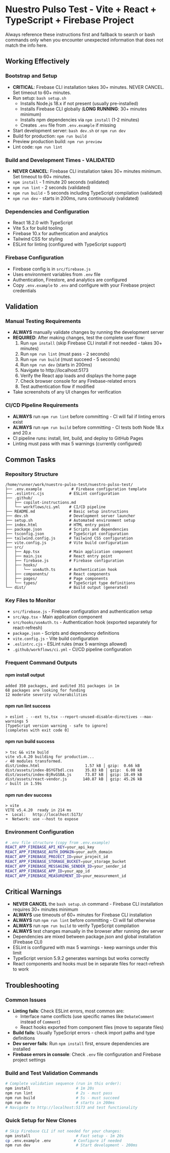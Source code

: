 # Nuestro Pulso Test - Vite + React + TypeScript + Firebase Project

Always reference these instructions first and fallback to search or bash commands only when you encounter unexpected information that does not match the info here.

## Working Effectively

### Bootstrap and Setup
- **CRITICAL**: Firebase CLI installation takes 30+ minutes. NEVER CANCEL. Set timeout to 60+ minutes.
- Run setup: `bash setup.sh` 
  - Installs Node.js 18.x if not present (usually pre-installed)
  - Installs Firebase CLI globally (**LONG RUNNING**: 30+ minutes minimum)
  - Installs npm dependencies via `npm install` (1-2 minutes)
  - Creates `.env` file from `.env.example` if missing
- Start development server: `bash dev.sh` or `npm run dev`
- Build for production: `npm run build`
- Preview production build: `npm run preview`
- Lint code: `npm run lint`

### Build and Development Times - VALIDATED
- **NEVER CANCEL**: Firebase CLI installation takes 30+ minutes minimum. Set timeout to 60+ minutes.
- `npm install` - 1 minute 20 seconds (validated)
- `npm run lint` - 2 seconds (validated)
- `npm run build` - 5 seconds including TypeScript compilation (validated)
- `npm run dev` - starts in 200ms, runs continuously (validated)

### Dependencies and Configuration
- React 18.2.0 with TypeScript
- Vite 5.x for build tooling
- Firebase 10.x for authentication and analytics
- Tailwind CSS for styling
- ESLint for linting (configured with TypeScript support)

### Firebase Configuration
- Firebase config is in `src/firebase.js`
- Uses environment variables from `.env` file
- Authentication, Firestore, and analytics are configured
- Copy `.env.example` to `.env` and configure with your Firebase project credentials

## Validation

### Manual Testing Requirements
- **ALWAYS** manually validate changes by running the development server
- **REQUIRED**: After making changes, test the complete user flow:
  1. Run `npm install` (skip Firebase CLI install if not needed - takes 30+ minutes)
  2. Run `npm run lint` (must pass - 2 seconds)
  3. Run `npm run build` (must succeed - 5 seconds)
  4. Run `npm run dev` (starts in 200ms)
  5. Navigate to http://localhost:5173
  6. Verify the React app loads and displays the home page
  7. Check browser console for any Firebase-related errors
  8. Test authentication flow if modified
- Take screenshots of any UI changes for verification

### CI/CD Pipeline Requirements
- **ALWAYS** run `npm run lint` before committing - CI will fail if linting errors exist
- **ALWAYS** run `npm run build` before committing - CI tests both Node 18.x and 20.x
- CI pipeline runs: install, lint, build, and deploy to GitHub Pages
- Linting must pass with max 5 warnings (currently configured)

## Common Tasks

### Repository Structure
```
/home/runner/work/nuestro-pulso-test/nuestro-pulso-test/
├── .env.example             # Firebase configuration template
├── .eslintrc.cjs           # ESLint configuration
├── .github/
│   ├── copilot-instructions.md
│   └── workflows/ci.yml    # CI/CD pipeline
├── README.md               # Basic setup instructions
├── dev.sh                  # Development server launcher
├── setup.sh                # Automated environment setup
├── index.html              # HTML entry point
├── package.json            # Scripts and dependencies
├── tsconfig.json           # TypeScript configuration
├── tailwind.config.js      # Tailwind CSS configuration
├── vite.config.js          # Vite build configuration
├── src/
│   ├── App.tsx             # Main application component
│   ├── main.jsx            # React entry point
│   ├── firebase.js         # Firebase configuration
│   ├── hooks/
│   │   └── useAuth.ts      # Authentication hook
│   ├── components/         # React components
│   ├── pages/              # Page components
│   └── types/              # TypeScript type definitions
└── dist/                   # Build output (generated)
```

### Key Files to Monitor
- `src/firebase.js` - Firebase configuration and authentication setup
- `src/App.tsx` - Main application component
- `src/hooks/useAuth.ts` - Authentication hook (exported separately for react-refresh)
- `package.json` - Scripts and dependency definitions
- `vite.config.js` - Vite build configuration
- `.eslintrc.cjs` - ESLint rules (max 5 warnings allowed)
- `.github/workflows/ci.yml` - CI/CD pipeline configuration

### Frequent Command Outputs

#### npm install output
```
added 350 packages, and audited 351 packages in 1m
68 packages are looking for funding
12 moderate severity vulnerabilities
```

#### npm run lint success
```
> eslint . --ext ts,tsx --report-unused-disable-directives --max-warnings 5
[TypeScript version warning - safe to ignore]
[completes with exit code 0]
```

#### npm run build success
```
> tsc && vite build
vite v5.4.20 building for production...
✓ 40 modules transformed.
dist/index.html                    1.57 kB │ gzip:  0.66 kB
dist/assets/index-BSYGTbdl.css     35.83 kB │ gzip:  6.08 kB
dist/assets/index-BjRvGS8A.js      73.87 kB │ gzip: 18.49 kB
dist/assets/react-vendor.js       140.87 kB │ gzip: 45.26 kB
✓ built in 1.59s
```

#### npm run dev success
```
> vite
VITE v5.4.20  ready in 214 ms
➜  Local:   http://localhost:5173/
➜  Network: use --host to expose
```

### Environment Configuration
```bash
# .env file structure (copy from .env.example)
REACT_APP_FIREBASE_API_KEY=your_api_key
REACT_APP_FIREBASE_AUTH_DOMAIN=your_auth_domain
REACT_APP_FIREBASE_PROJECT_ID=your_project_id
REACT_APP_FIREBASE_STORAGE_BUCKET=your_storage_bucket
REACT_APP_FIREBASE_MESSAGING_SENDER_ID=your_sender_id
REACT_APP_FIREBASE_APP_ID=your_app_id
REACT_APP_FIREBASE_MEASUREMENT_ID=your_measurement_id
```

## Critical Warnings

- **NEVER CANCEL** the `bash setup.sh` command - Firebase CLI installation requires 30+ minutes minimum
- **ALWAYS** use timeouts of 60+ minutes for Firebase CLI installation
- **ALWAYS** run `npm run lint` before committing - CI will fail otherwise
- **ALWAYS** run `npm run build` to verify TypeScript compilation
- **ALWAYS** test changes manually in the browser after running dev server
- Dependencies are mixed between package.json and global installation (Firebase CLI)
- ESLint is configured with max 5 warnings - keep warnings under this limit
- TypeScript version 5.9.2 generates warnings but works correctly
- React components and hooks must be in separate files for react-refresh to work

## Troubleshooting

### Common Issues
- **Linting fails**: Check ESLint errors, most common are:
  - Interface name conflicts (use specific names like `DebateComment` instead of `Comment`)
  - React hooks exported from component files (move to separate files)
- **Build fails**: Usually TypeScript errors - check import paths and type definitions
- **Dev server fails**: Run `npm install` first, ensure dependencies are installed
- **Firebase errors in console**: Check `.env` file configuration and Firebase project settings

### Build and Test Validation Commands
```bash
# Complete validation sequence (run in this order):
npm install                    # 1m 20s
npm run lint                   # 2s - must pass
npm run build                  # 5s - must succeed  
npm run dev                    # starts in 200ms
# Navigate to http://localhost:5173 and test functionality
```

### Quick Setup for New Clones
```bash
# Skip Firebase CLI if not needed for your changes:
npm install                    # Fast setup - 1m 20s
cp .env.example .env          # Configure if needed
npm run dev                    # Start development - 200ms
```